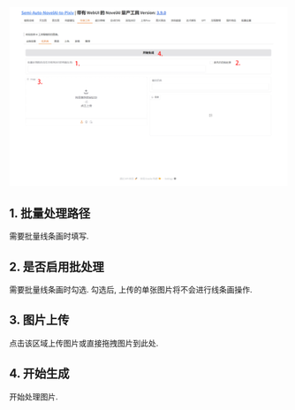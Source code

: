 ![](../../../assets/images/guide/dir/lineart.png)

## 1. 批量处理路径

需要批量线条画时填写.

## 2. 是否启用批处理

需要批量线条画时勾选. 勾选后, 上传的单张图片将不会进行线条画操作.

## 3. 图片上传

点击该区域上传图片或直接拖拽图片到此处.

## 4. 开始生成

开始处理图片.
